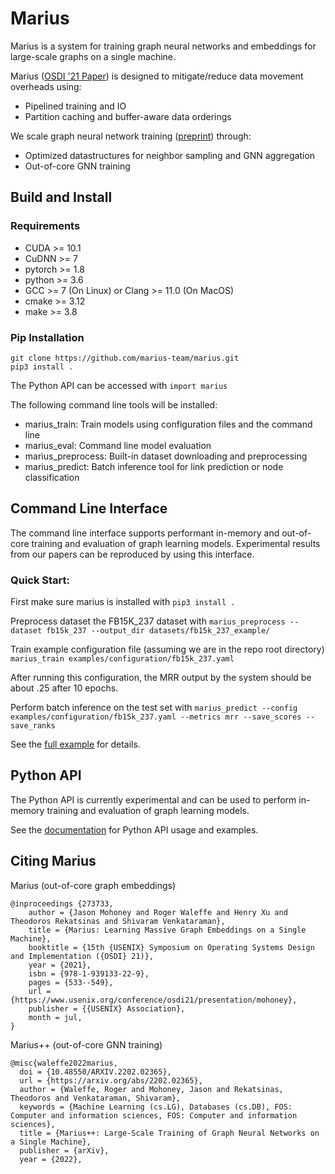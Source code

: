 # Marius #

Marius is a system for training graph neural networks and embeddings for large-scale graphs on a single machine.

Marius ([OSDI '21 Paper](https://www.usenix.org/conference/osdi21/presentation/mohoney)) is designed to mitigate/reduce data movement overheads using:
- Pipelined training and IO
- Partition caching and buffer-aware data orderings

We scale graph neural network training ([preprint](https://arxiv.org/abs/2202.02365)) through:
- Optimized datastructures for neighbor sampling and GNN aggregation
- Out-of-core GNN training 

## Build and Install ##

### Requirements ###

* CUDA >= 10.1
* CuDNN >= 7 
* pytorch >= 1.8
* python >= 3.6
* GCC >= 7 (On Linux) or Clang >= 11.0 (On MacOS)
* cmake >= 3.12
* make >= 3.8

### Pip Installation ###

```
git clone https://github.com/marius-team/marius.git
pip3 install .
```



The Python API can be accessed with ``import marius``

The following command line tools will be installed:
- marius_train: Train models using configuration files and the command line
- marius_eval: Command line model evaluation
- marius_preprocess: Built-in dataset downloading and preprocessing
- marius_predict: Batch inference tool for link prediction or node classification

## Command Line Interface ##

The command line interface supports performant in-memory and out-of-core training and evaluation of graph learning models. Experimental results from our papers can be reproduced by using this interface. 

### Quick Start: ###

First make sure marius is installed with `pip3 install .` 

Preprocess dataset the FB15K_237 dataset with `marius_preprocess --dataset fb15k_237 --output_dir datasets/fb15k_237_example/`

Train example configuration file (assuming we are in the repo root directory) `marius_train examples/configuration/fb15k_237.yaml`

After running this configuration, the MRR output by the system should be about .25 after 10 epochs.

Perform batch inference on the test set with `marius_predict --config examples/configuration/fb15k_237.yaml --metrics mrr --save_scores --save_ranks`

See the [full example](http://marius-project.org/marius/examples/config/lp_fb15k237.html#small-scale-link-prediction-fb15k-237) for details.

## Python API ##

The Python API is currently experimental and can be used to perform in-memory training and evaluation of graph learning models. 

See the [documentation](http://marius-project.org/marius/examples/python/index.html#) for Python API usage and examples.


## Citing Marius ##
Marius (out-of-core graph embeddings)
```
@inproceedings {273733,
    author = {Jason Mohoney and Roger Waleffe and Henry Xu and Theodoros Rekatsinas and Shivaram Venkataraman},
    title = {Marius: Learning Massive Graph Embeddings on a Single Machine},
    booktitle = {15th {USENIX} Symposium on Operating Systems Design and Implementation ({OSDI} 21)},
    year = {2021},
    isbn = {978-1-939133-22-9},
    pages = {533--549},
    url = {https://www.usenix.org/conference/osdi21/presentation/mohoney},
    publisher = {{USENIX} Association},
    month = jul,
}
```

Marius++ (out-of-core GNN training)
```
@misc{waleffe2022marius,
  doi = {10.48550/ARXIV.2202.02365},
  url = {https://arxiv.org/abs/2202.02365},
  author = {Waleffe, Roger and Mohoney, Jason and Rekatsinas, Theodoros and Venkataraman, Shivaram},
  keywords = {Machine Learning (cs.LG), Databases (cs.DB), FOS: Computer and information sciences, FOS: Computer and information sciences},
  title = {Marius++: Large-Scale Training of Graph Neural Networks on a Single Machine},
  publisher = {arXiv},
  year = {2022},
```
